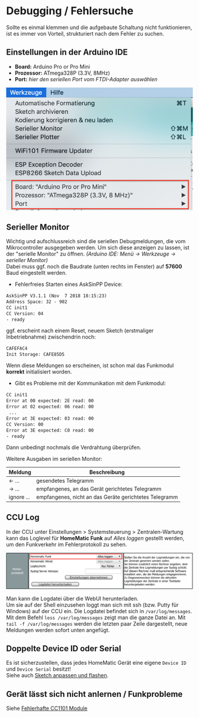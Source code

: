 # Debugging / Fehlersuche

Sollte es einmal klemmen und die aufgebaute Schaltung nicht funktionieren, 
ist es immer von Vorteil, strukturiert nach dem Fehler zu suchen.


## Einstellungen in der Arduino IDE
  - **Board:** Arduino Pro or Pro Mini
  - **Prozessor:** ATmega328P (3.3V, 8MHz)
  - **Port:** _hier den seriellen Port vom FTDI-Adapter auswählen_
 
![Arduino IDE Settings](./images/Arduino_IDE_Settings1.jpg)


## Serieller Monitor
  Wichtig und aufschlussreich sind die seriellen Debugmeldungen, die vom Mikrocontroller ausgegeben werden. Um sich diese anzeigen zu lassen, ist der "serielle Monitor" zu öffnen. _(Arduino IDE: Menü -> Werkzeuge -> serieller Monitor)_<br/>
  Dabei muss ggf. noch die Baudrate (unten rechts im Fenster) auf **57600** Baud eingestellt werden.<br/>
  
  - Fehlerfreies Starten eines AskSinPP Device:
  ```
  AskSinPP V3.1.1 (Nov  7 2018 18:15:23)
  Address Space: 32 - 902
  CC init1
  CC Version: 04
  - ready
  ```
  ggf. erscheint nach einem Reset, neuem Sketch (erstmaliger Inbetriebnahme) zwischendrin noch:
  ```
  CAFEFAC4
  Init Storage: CAFE85D5
  ```

  Wenn diese Meldungen so erscheinen, ist schon mal das Funkmodul **korrekt** initialisiert worden.
  
  - Gibt es Probleme mit der Kommunikation mit dem Funkmodul:
  ```
  CC init1
  Error at 00 expected: 2E read: 00
  Error at 02 expected: 06 read: 00
   ...
  Error at 3E expected: 03 read: 00
  CC Version: 00
  Error at 3E expected: C0 read: 00
  - ready
   ```
   Dann unbedingt nochmals die Verdrahtung überprüfen.
  
  
  Weitere Ausgaben im seriellen Monitor:
  
  | Meldung | Beschreibung |
  | ------------- |-------------|
  | <- ... | gesendetes Telegramm |
  | -> ... | empfangenes, an das Gerät gerichtetes Telegramm |
  | ignore ... | empfangenes, nicht an das Geräte gerichtetes Telegramm |


## CCU Log

In der CCU unter Einstellungen > Systemsteuerung > Zentralen-Wartung kann das Loglevel für **HomeMatic Funk** auf _Alles loggen_ gestellt werden, um den Funkverkehr im Fehlerprotokoll zu sehen.
 
![CCU Fehlerprotokoll Einstellungen](./images/ccu-fehlerprotokoll.png)
 
Man kann die Logdatei über die WebUI herunterladen.  
Um sie auf der Shell einzusehen loggt man sich mit ssh (bzw. Putty für Windows) auf der CCU ein.
Die Logdatei befindet sich in `/var/log/messages`. Mit dem Befehl `less /var/log/messages` zeigt man die ganze Datei an.
Mit `tail -f /var/log/messages` werden die letzten paar Zeile dargestellt, neue Meldungen werden sofort unten angefügt.


## Doppelte Device ID oder Serial

Es ist sicherzustellen, dass jedes HomeMatic Gerät eine eigene `Device ID` und `Device Serial` besitzt!  
Siehe auch [Sketch anpassen und flashen](/Grundlagen/02_software.html#sketch-anpassen-und-flashen).


## Gerät lässt sich nicht anlernen / Funkprobleme

Siehe [Fehlerhafte CC1101 Module](./Fehlerhafte_CC1101.html)
